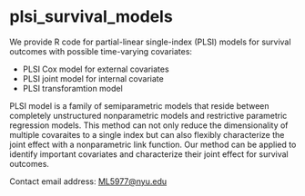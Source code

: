 # plsi_survival_models
We provide R code for partial-linear single-index (PLSI) models for survival outcomes with possible time-varying covariates:
- PLSI Cox model for external covariates
- PLSI joint model for internal covariate
- PLSI transforamtion model 

PLSI model is a family of semiparametric models that reside between completely unstructured nonparametric models and restrictive parametric regression models. This method can not only reduce the dimensionality of multiple covaraites to a single index but can also flexibly characterize the joint effect with a nonparametric link function. Our method can be applied to identify important covariates and characterize their joint effect for survival outcomes. 

Contact email address: ML5977@nyu.edu

